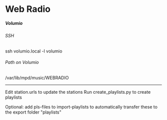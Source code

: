 # Web Radio

##### Volumio
###### SSH
ssh volumio.local -l volumio

###### Path on Volumio
/var/lib/mpd/music/WEBRADIO

-----

Edit station.urls to update the stations
Run create_playlists.py to create playlists

Optional: add pls-files to import-playlists to automatically transfer these to the export folder "playlists"
